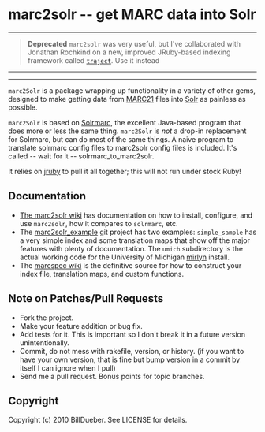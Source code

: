 # marc2solr -- get MARC data into Solr

----

> **Deprecated** `marc2solr` was very useful, but I've collaborated with Jonathan Rochkind on a new, improved JRuby-based indexing framework called [`traject`](https://github.com/traject-project/). Use it instead

___

___

`marc2Solr` is a package wrapping up functionality in a variety of other gems, designed to make getting data from [MARC21](http://en.wikipedia.org/wiki/MARC_standards) files into [Solr](http://lucene.apache.org/Solr/) as painless as possible.

`marc2Solr` is based on [Solrmarc](http://code.google.com/p/solrmarc/), the excellent Java-based program that does more or less the same thing. `marc2Solr` is *not* a drop-in replacement for Solrmarc, but can do most of the same things. A naive program to translate solrmarc config files to marc2solr config files is included. It's called -- wait for it -- solrmarc_to_marc2solr.

It relies on [jruby](http://jruby.org/) to pull it all together; this will not run under stock Ruby!

## Documentation

* [The marc2solr wiki]() has documentation on how to install, configure, and use `marc2solr`, how it compares to `solrmarc`, etc.
* The [marc2solr_example](http://github.com/billdueber/marc2solr_example) git project has two examples: `simple_sample` has a very simple index and some translation maps that show off the major features with plenty of documentation. The `umich` subdirectory is the actual working code for the University of Michigan [mirlyn](http://mirlyn.lib.umich.edu/) install.
* The [marcspec wiki](http://github.com/billdueber/marcspec/wiki/) is the definitive source for how to construct your index file, translation maps, and custom functions.



## Note on Patches/Pull Requests
 
* Fork the project.
* Make your feature addition or bug fix.
* Add tests for it. This is important so I don't break it in a
  future version unintentionally.
* Commit, do not mess with rakefile, version, or history.
  (if you want to have your own version, that is fine but bump version in a commit by itself I can ignore when I pull)
* Send me a pull request. Bonus points for topic branches.

## Copyright

Copyright (c) 2010 BillDueber. See LICENSE for details.
